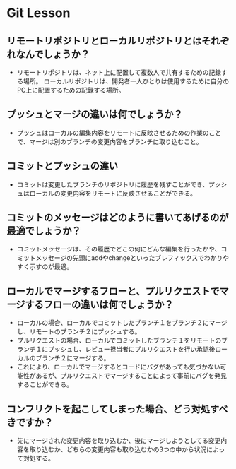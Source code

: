 # Git Lesson

## リモートリポジトリとローカルリポジトリとはそれぞれなんでしょうか？

 * リモートリポジトリは、ネット上に配置して複数人で共有するための記録する場所。
ローカルリポジトリは、開発者一人ひとりは使用するために自分のPC上に配置するための記録する場所。

## プッシュとマージの違いは何でしょうか？

 * プッシュはローカルの編集内容をリモートに反映させるための作業のことで、マージは別のブランチの変更内容をブランチに取り込むこと。

## コミットとプッシュの違い

 * コミットは変更したブランチのリポジトリに履歴を残すことができ、プッシュはローカルの変更内容をリモートに反映させることができる。

## コミットのメッセージはどのように書いてあげるのが最適でしょうか？

 * コミットメッセージは、その履歴でどこの何にどんな編集を行ったかや、コミットメッセージの先頭にaddやchangeといったブレフィックスでわかりやすく示すのが最適。

## ローカルでマージするフローと、プルリクエストでマージするフローの違いは何でしょうか？

 * ローカルの場合、ローカルでコミットしたブランチ１をブランチ２にマージし、リモートのブランチ２にプッシュする。
 * プルリクエストの場合、ローカルでコミットしたブランチ１をリモートのブランチ１にプッシュし、レビュー担当者にプルリクエストを行い承認後ローカルのブランチ２にマージする。
 * これにより、ローカルでマージするとコードにバグがあっても気づかない可能性があるが、プルリクエストでマージすることによって事前にバグを発見することができる。

## コンフリクトを起こしてしまった場合、どう対処すべきですか？

 * 先にマージされた変更内容を取り込むか、後にマージしようとしてる変更内容を取り込むか、どちらの変更内容も取り込むかの3つの中から状況によって対処する。